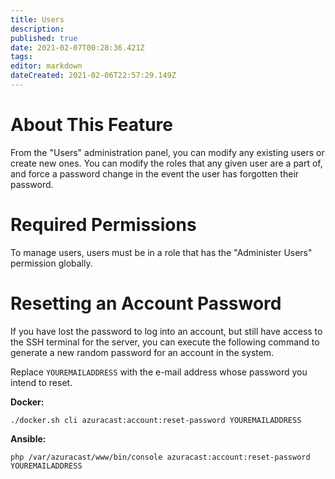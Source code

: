 ```yaml
---
title: Users
description: 
published: true
date: 2021-02-07T00:28:36.421Z
tags: 
editor: markdown
dateCreated: 2021-02-06T22:57:29.149Z
---
```


# About This Feature

From the "Users" administration panel, you can modify any existing users or create new ones. You can modify the roles that any given user are a part of, and force a password change in the event the user has forgotten their password.

# Required Permissions

To manage users, users must be in a role that has the "Administer Users" permission globally.

# Resetting an Account Password

If you have lost the password to log into an account, but still have access to the SSH terminal for the server, you can execute the following command to generate a new random password for an account in the system.

Replace `YOUREMAILADDRESS` with the e-mail address whose password you intend to reset.

**Docker:**
```
./docker.sh cli azuracast:account:reset-password YOUREMAILADDRESS
```

**Ansible:**
```
php /var/azuracast/www/bin/console azuracast:account:reset-password YOUREMAILADDRESS
```
